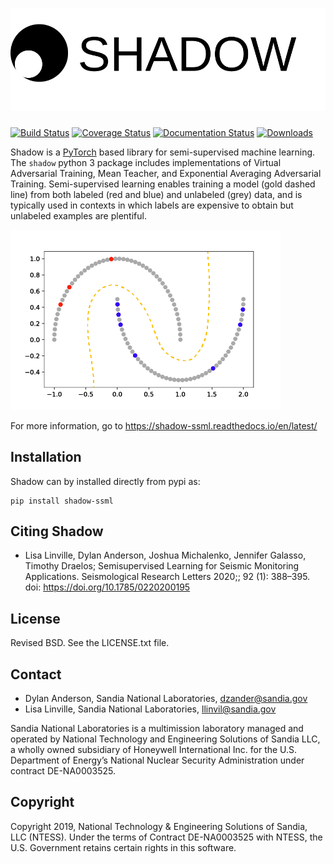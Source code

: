 ![Shadow](doc/source/figures/logo.png)
======================================

[![Build Status](https://travis-ci.org/sandialabs/shadow.svg?branch=master)](https://travis-ci.org/sandialabs/shadow)
[![Coverage Status](https://coveralls.io/repos/github/sandialabs/shadow/badge.svg?branch=master)](https://coveralls.io/github/sandialabs/shadow?branch=master)
[![Documentation Status](https://readthedocs.org/projects/shadow-ssml/badge/?version=latest)](https://shadow-ssml.readthedocs.io/en/latest/?badge=latest)
[![Downloads](https://pepy.tech/badge/shadow-ssml)](https://pepy.tech/project/shadow-ssml)

Shadow is a [PyTorch](https://pytorch.org/) based library for semi-supervised machine learning.
The `shadow` python 3 package includes implementations of Virtual Adversarial Training,
Mean Teacher, and Exponential Averaging Adversarial Training.
Semi-supervised learning enables training a model (gold dashed line) from both labeled (red and
blue) and unlabeled (grey) data, and is typically used in contexts in which labels are expensive
to obtain but unlabeled examples are plentiful.

![SSML for half moons](doc/source/figures/ssml-halfmoons.png)

For more information, go to https://shadow-ssml.readthedocs.io/en/latest/

Installation
------------
Shadow can by installed directly from pypi as:
```
pip install shadow-ssml
```

Citing Shadow
--------------
* Lisa Linville, Dylan Anderson, Joshua Michalenko, Jennifer Galasso, Timothy Draelos; Semisupervised Learning for Seismic Monitoring Applications. Seismological Research Letters 2020;; 92 (1): 388–395. doi: https://doi.org/10.1785/0220200195

License
-------
Revised BSD. See the LICENSE.txt file.

Contact
-------
* Dylan Anderson, Sandia National Laboratories, dzander@sandia.gov
* Lisa Linville, Sandia National Laboratories, llinvil@sandia.gov

Sandia National Laboratories is a multimission laboratory managed and operated by National Technology and Engineering Solutions of Sandia LLC, a wholly owned subsidiary of Honeywell International Inc. for the U.S. Department of Energy’s National Nuclear Security Administration under contract DE-NA0003525.

Copyright
---------
Copyright 2019, National Technology & Engineering Solutions of Sandia, LLC (NTESS). Under the terms of Contract DE-NA0003525 with NTESS, the U.S. Government retains certain rights in this software.
